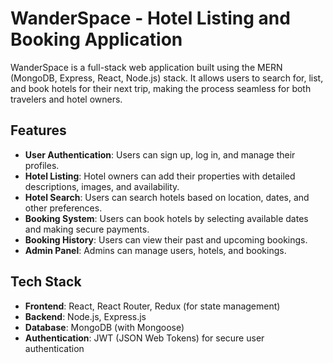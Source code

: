 
# WanderSpace - Hotel Listing and Booking Application

WanderSpace is a full-stack web application built using the MERN (MongoDB, Express, React, Node.js) stack. It allows users to search for, list, and book hotels for their next trip, making the process seamless for both travelers and hotel owners.

## Features

- **User Authentication**: Users can sign up, log in, and manage their profiles.
- **Hotel Listing**: Hotel owners can add their properties with detailed descriptions, images, and availability.
- **Hotel Search**: Users can search hotels based on location, dates, and other preferences.
- **Booking System**: Users can book hotels by selecting available dates and making secure payments.
- **Booking History**: Users can view their past and upcoming bookings.
- **Admin Panel**: Admins can manage users, hotels, and bookings.

## Tech Stack

- **Frontend**: React, React Router, Redux (for state management)
- **Backend**: Node.js, Express.js
- **Database**: MongoDB (with Mongoose)
- **Authentication**: JWT (JSON Web Tokens) for secure user authentication
